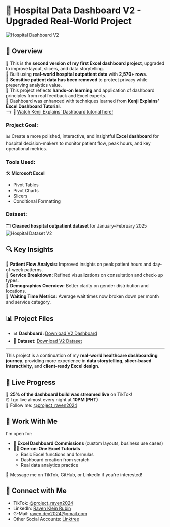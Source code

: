 # 🏥 Hospital Data Dashboard V2 - Upgraded Real-World Project

![Hospital Dashboard V2](dashboard.png)

## 📌 Overview

🔹 This is the **second version of my first Excel dashboard project**, upgraded to improve layout, slicers, and data storytelling.  
🔹 Built using **real-world hospital outpatient data** with **2,570+ rows**.  
🔹 **Sensitive patient data has been removed** to protect privacy while preserving analytics value.  
🔹 This project reflects **hands-on learning** and application of dashboard principles from real feedback and Excel experts.  
🔹 Dashboard was enhanced with techniques learned from **Kenji Explains’ Excel Dashboard Tutorial**.  
--> 🎥 [Watch Kenji Explains' Dashboard tutorial here!](https://youtu.be/jeYjtEX3RAE?si=IXHb0DyGsq4Sx3kd&t=726)

### **Project Goal:**

📊 Create a more polished, interactive, and insightful **Excel dashboard** for hospital decision-makers to monitor patient flow, peak hours, and key operational metrics.

### **Tools Used:**

🛠 **Microsoft Excel**  
- Pivot Tables  
- Pivot Charts  
- Slicers  
- Conditional Formatting  

### **Dataset:**

🗂 **Cleaned hospital outpatient dataset** for January–February 2025  
![Hospital Dataset V2](dataset.png)

## 🔍 Key Insights

🔹 **Patient Flow Analysis:** Improved insights on peak patient hours and day-of-week patterns.  
🔹 **Service Breakdown:** Refined visualizations on consultation and check-up types.  
🔹 **Demographics Overview:** Better clarity on gender distribution and locations.  
🔹 **Waiting Time Metrics:** Average wait times now broken down per month and service category.

## 📊 Project Files

- 📊 **Dashboard:** [Download V2 Dashboard](https://github.com/Raven-D3v/data-analytics-portfolio/blob/05da85437f9ce001909ac6c4f22f3f211dc19020/Project/Hospital%20Data%20Dashboard%20(Excel)%20V2%20%E2%80%93%20BETTER%20DASHBOARD!!/Public_Dashboard_Hospital-V2.xlsx)  
- 📁 **Dataset:** [Download V2 Dataset](https://github.com/Raven-D3v/data-analytics-portfolio/blob/05da85437f9ce001909ac6c4f22f3f211dc19020/Project/Hospital%20Data%20Dashboard%20(Excel)%20V2%20%E2%80%93%20BETTER%20DASHBOARD!!/Public_Datasest_Hospital-V2.csv)

---

This project is a continuation of my **real-world healthcare dashboarding journey**, providing more experience in **data storytelling, slicer-based interactivity**, and **client-ready Excel design**.

## 🎥 Live Progress

🔴 **25% of the dashboard build was streamed live** on TikTok!  
⏰ I go live almost every night at **10PM (PHT)**  
📱 Follow me: [@project_raven2024](https://www.tiktok.com/@project_raven2024)

## 💬 Work With Me

I'm open for:
- 💼 **Excel Dashboard Commissions** (custom layouts, business use cases)  
- 👨‍🏫 **One-on-One Excel Tutorials**  
  - Basic Excel functions and formulas  
  - Dashboard creation from scratch  
  - Real data analytics practice  

📩 Message me on TikTok, GitHub, or LinkedIn if you're interested!

## 🔗 Connect with Me

- TikTok: [@project_raven2024](https://www.tiktok.com/@project_raven2024)  
- LinkedIn: [Raven Klein Rubin](https://www.linkedin.com/in/raven-klein-r-8705222b6)
- G-Mail: raven.dev2024@gmail.com
- Other Social Accounts: [Linktree](https://linktr.ee/projectRaven)  
